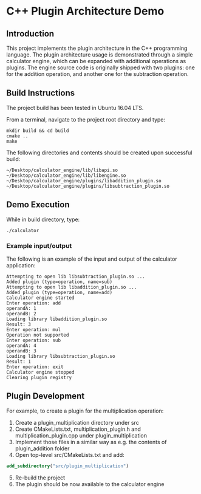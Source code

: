 # C++ Plugin Architecture Demo

## Introduction
This project implements the plugin architecture in the C++ programming language. The plugin architecture usage is demonstrated through a simple calculator engine, which can be expanded with additional operations as plugins. The engine source code is originally shipped with two plugins: one for the addition operation, and another one for the subtraction operation.

## Build Instructions
The project build has been tested in Ubuntu 16.04 LTS. 

From a terminal, navigate to the project root directory and type:

```console
mkdir build && cd build
cmake ..
make
```

The following directories and contents should be created upon successful build:

```
~/Desktop/calculator_engine/lib/libapi.so
~/Desktop/calculator_engine/lib/libengine.so
~/Desktop/calculator_engine/plugins/libaddition_plugin.so
~/Desktop/calculator_engine/plugins/libsubtraction_plugin.so
```

## Demo Execution
While in build directory, type:

```console
./calculator
```

### Example input/output
The following is an example of the input and output of the calculator application:

```
Attempting to open lib libsubtraction_plugin.so ...
Added plugin (type=operation, name=sub)
Attempting to open lib libaddition_plugin.so ...
Added plugin (type=operation, name=add)
Calculator engine started
Enter operation: add
operandA: 1
operandB: 2
Loading library libaddition_plugin.so
Result: 3
Enter operation: mul
Operation not supported
Enter operation: sub
operandA: 4
operandB: 3
Loading library libsubtraction_plugin.so
Result: 1
Enter operation: exit
Calculator engine stopped
Clearing plugin registry
```

## Plugin Development

For example, to create a plugin for the multiplication operation:

1. Create a plugin_multiplication directory under src
2. Create CMakeLists.txt, multiplication_plugin.h and multiplication_plugin.cpp under plugin_multiplication
3. Implement those files in a similar way as e.g. the contents of plugin_addition folder
4. Open top-level src/CMakeLists.txt and add:

```cmake
add_subdirectory("src/plugin_multiplication")
```

5. Re-build the project
6. The plugin should be now available to the calculator engine
